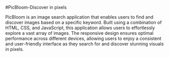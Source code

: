 #PicBloom-Discover in pixels
<br>


PicBloom is an image search application that enables users to find and discover images based on a specific keyword. Built using a combination of HTML, CSS, and JavaScript, this application allows users to effortlessly explore a vast array of images. The responsive design ensures optimal performance across different devices, allowing users to enjoy a consistent and user-friendly interface as they search for and discover stunning visuals in pixels.

